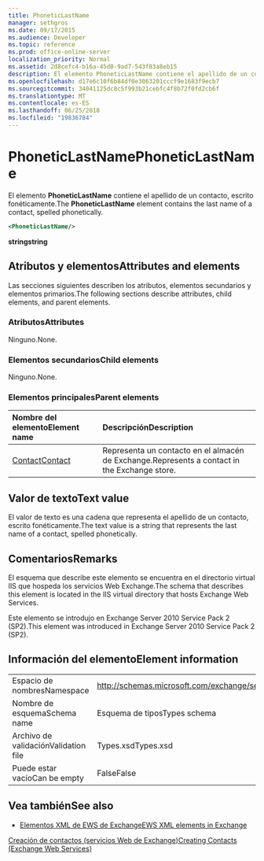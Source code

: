 ```yaml
---
title: PhoneticLastName
manager: sethgros
ms.date: 09/17/2015
ms.audience: Developer
ms.topic: reference
ms.prod: office-online-server
localization_priority: Normal
ms.assetid: 2d8cefc4-b16a-45d0-9ad7-543f83a8eb15
description: El elemento PhoneticLastName contiene el apellido de un contacto, escrito fonéticamente.
ms.openlocfilehash: d17e6c10f6b84df0e3063201cccf9e1683f9ecb7
ms.sourcegitcommit: 34041125dc8c5f993b21cebfc4f8b72f0fd2cb6f
ms.translationtype: MT
ms.contentlocale: es-ES
ms.lasthandoff: 06/25/2018
ms.locfileid: "19836784"
---
```

# <a name="phoneticlastname"></a><span data-ttu-id="8484e-103">PhoneticLastName</span><span class="sxs-lookup"><span data-stu-id="8484e-103">PhoneticLastName</span></span>

<span data-ttu-id="8484e-104">El elemento **PhoneticLastName** contiene el apellido de un contacto, escrito fonéticamente.</span><span class="sxs-lookup"><span data-stu-id="8484e-104">The **PhoneticLastName** element contains the last name of a contact, spelled phonetically.</span></span> 
  
```XML
<PhoneticLastName/>
```

 <span data-ttu-id="8484e-105">**string**</span><span class="sxs-lookup"><span data-stu-id="8484e-105">**string**</span></span>
## <a name="attributes-and-elements"></a><span data-ttu-id="8484e-106">Atributos y elementos</span><span class="sxs-lookup"><span data-stu-id="8484e-106">Attributes and elements</span></span>

<span data-ttu-id="8484e-107">Las secciones siguientes describen los atributos, elementos secundarios y elementos primarios.</span><span class="sxs-lookup"><span data-stu-id="8484e-107">The following sections describe attributes, child elements, and parent elements.</span></span>
  
### <a name="attributes"></a><span data-ttu-id="8484e-108">Atributos</span><span class="sxs-lookup"><span data-stu-id="8484e-108">Attributes</span></span>

<span data-ttu-id="8484e-109">Ninguno.</span><span class="sxs-lookup"><span data-stu-id="8484e-109">None.</span></span>
  
### <a name="child-elements"></a><span data-ttu-id="8484e-110">Elementos secundarios</span><span class="sxs-lookup"><span data-stu-id="8484e-110">Child elements</span></span>

<span data-ttu-id="8484e-111">Ninguno.</span><span class="sxs-lookup"><span data-stu-id="8484e-111">None.</span></span>
  
### <a name="parent-elements"></a><span data-ttu-id="8484e-112">Elementos principales</span><span class="sxs-lookup"><span data-stu-id="8484e-112">Parent elements</span></span>

|<span data-ttu-id="8484e-113">**Nombre del elemento**</span><span class="sxs-lookup"><span data-stu-id="8484e-113">**Element name**</span></span>|<span data-ttu-id="8484e-114">**Descripción**</span><span class="sxs-lookup"><span data-stu-id="8484e-114">**Description**</span></span>|
|:-----|:-----|
|[<span data-ttu-id="8484e-115">Contact</span><span class="sxs-lookup"><span data-stu-id="8484e-115">Contact</span></span>](contact.md) <br/> |<span data-ttu-id="8484e-116">Representa un contacto en el almacén de Exchange.</span><span class="sxs-lookup"><span data-stu-id="8484e-116">Represents a contact in the Exchange store.</span></span>  <br/> |
   
## <a name="text-value"></a><span data-ttu-id="8484e-117">Valor de texto</span><span class="sxs-lookup"><span data-stu-id="8484e-117">Text value</span></span>

<span data-ttu-id="8484e-118">El valor de texto es una cadena que representa el apellido de un contacto, escrito fonéticamente.</span><span class="sxs-lookup"><span data-stu-id="8484e-118">The text value is a string that represents the last name of a contact, spelled phonetically.</span></span>
  
## <a name="remarks"></a><span data-ttu-id="8484e-119">Comentarios</span><span class="sxs-lookup"><span data-stu-id="8484e-119">Remarks</span></span>

<span data-ttu-id="8484e-120">El esquema que describe este elemento se encuentra en el directorio virtual IIS que hospeda los servicios Web Exchange.</span><span class="sxs-lookup"><span data-stu-id="8484e-120">The schema that describes this element is located in the IIS virtual directory that hosts Exchange Web Services.</span></span>
  
<span data-ttu-id="8484e-121">Este elemento se introdujo en Exchange Server 2010 Service Pack 2 (SP2).</span><span class="sxs-lookup"><span data-stu-id="8484e-121">This element was introduced in Exchange Server 2010 Service Pack 2 (SP2).</span></span>
  
## <a name="element-information"></a><span data-ttu-id="8484e-122">Información del elemento</span><span class="sxs-lookup"><span data-stu-id="8484e-122">Element information</span></span>

|||
|:-----|:-----|
|<span data-ttu-id="8484e-123">Espacio de nombres</span><span class="sxs-lookup"><span data-stu-id="8484e-123">Namespace</span></span>  <br/> |http://schemas.microsoft.com/exchange/services/2006/types  <br/> |
|<span data-ttu-id="8484e-124">Nombre de esquema</span><span class="sxs-lookup"><span data-stu-id="8484e-124">Schema name</span></span>  <br/> |<span data-ttu-id="8484e-125">Esquema de tipos</span><span class="sxs-lookup"><span data-stu-id="8484e-125">Types schema</span></span>  <br/> |
|<span data-ttu-id="8484e-126">Archivo de validación</span><span class="sxs-lookup"><span data-stu-id="8484e-126">Validation file</span></span>  <br/> |<span data-ttu-id="8484e-127">Types.xsd</span><span class="sxs-lookup"><span data-stu-id="8484e-127">Types.xsd</span></span>  <br/> |
|<span data-ttu-id="8484e-128">Puede estar vacío</span><span class="sxs-lookup"><span data-stu-id="8484e-128">Can be empty</span></span>  <br/> |<span data-ttu-id="8484e-129">False</span><span class="sxs-lookup"><span data-stu-id="8484e-129">False</span></span>  <br/> |
   
## <a name="see-also"></a><span data-ttu-id="8484e-130">Vea también</span><span class="sxs-lookup"><span data-stu-id="8484e-130">See also</span></span>



- [<span data-ttu-id="8484e-131">Elementos XML de EWS de Exchange</span><span class="sxs-lookup"><span data-stu-id="8484e-131">EWS XML elements in Exchange</span></span>](ews-xml-elements-in-exchange.md)


[<span data-ttu-id="8484e-132">Creación de contactos (servicios Web de Exchange)</span><span class="sxs-lookup"><span data-stu-id="8484e-132">Creating Contacts (Exchange Web Services)</span></span>](http://msdn.microsoft.com/library/4845917e-70d1-481c-bbd7-011ec6571789%28Office.15%29.aspx)

